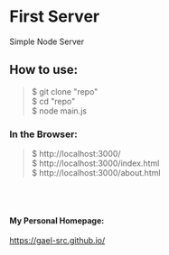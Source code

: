 # First Server

Simple Node Server

## How to use:

> $ git clone "repo" <br>
> $ cd "repo" <br>
> $ node main.js <br>

### In the Browser:

> $ http://localhost:3000/ <br>
> $ http://localhost:3000/index.html <br>
> $ http://localhost:3000/about.html <br>

</br>
</br>

#### My Personal Homepage:

https://gael-src.github.io/
